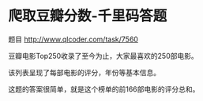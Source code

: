 # 爬取豆瓣分数-千里码答题
题目
http://www.qlcoder.com/task/7560

豆瓣电影Top250收录了至今为止，大家最喜欢的250部电影。

该列表呈现了每部电影的评分，年份等基本信息。

这题的答案很简单，就是这个榜单的前166部电影的评分总和。
